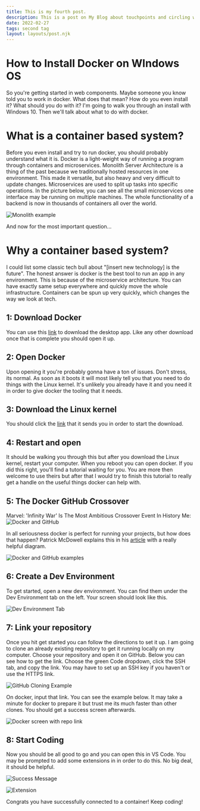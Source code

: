 ```yaml
---
title: This is my fourth post.
description: This is a post on My Blog about touchpoints and circling wagons.
date: 2022-02-27
tags: second tag
layout: layouts/post.njk
---
```


# How to Install Docker on WIndows OS

So you're getting started in web components. Maybe someone you know told you to work in docker. What does that mean? How do you even install it? What should you do with it? I'm going to walk you through an install with Windows 10. Then we'll talk about what to do with docker.

# What is a container based system?

Before you even install and try to run docker, you should probably understand what it is. Docker is a light-weight way of running a program through containers and microservices. Monolith Server Architecture is a thing of the past because we traditionally hosted resources in one environment. This made it versatile, but also heavy and very difficult to update changes. Microservices are used to split up tasks into specific operations. In the picture below, you can see all the small microservices one interface may be running on multiple machines. The whole functionality of a backend is now in thousands of containers all over the world.

![Monolith example](https://dev-to-uploads.s3.amazonaws.com/uploads/articles/g8r2lb7qu155x1fndu3q.png)

And now for the most important question...

# Why a container based system?

I could list some classic tech bull about "[insert new technology] is the future". The honest answer is docker is the best tool to run an app in any environment. This is because of the microservice architecture. You can have exactly same setup everywhere and quickly move the whole infrastructure. Containers can be spun up very quickly, which changes the way we look at tech.

## 1: Download Docker

You can use this [link](https://www.docker.com/products/docker-desktop) to download the desktop app. Like any other download once that is complete you should open it up.

## 2: Open Docker

Upon opening it you're probably gonna have a ton of issues. Don't stress, its normal. As soon as it boots it will most likely tell you that you need to do things with the Linux kernel. It's unlikely you already have it and you need it in order to give docker the tooling that it needs.

## 3: Download the Linux kernel

You should click the [link](https://docs.microsoft.com/en-us/windows/wsl/install-manual#step-4---download-the-linux-kernel-update-package) that it sends you in order to start the download.

## 4: Restart and open

It should be walking you through this but after you download the Linux kernel, restart your computer. When you reboot you can open docker. If you did this right, you'll find a tutorial waiting for you. You are more then welcome to use theirs but after that I would try to finish this tutorial to really get a handle on the useful things docker can help with.

## 5: The Docker GitHub Crossover

Marvel: 'Infinity War' Is The Most Ambitious Crossover Event In History
Me:
![Docker and GitHub](https://dev-to-uploads.s3.amazonaws.com/uploads/articles/j76tww2eo7xg7rljz0al.png)

In all seriousness docker is perfect for running your projects, but how does that happen? Patrick McDowell explains this in his [article](https://developer.okta.com/blog/2018/09/27/test-your-github-repositories-with-docker-in-five-minutes) with a really helpful diagram.

![Docker and GitHub examples](https://dev-to-uploads.s3.amazonaws.com/uploads/articles/wg13qs07jcqpye0hlbi2.png)

## 6: Create a Dev Environment

To get started, open a new dev environment. You can find them under the Dev Environment tab on the left. Your screen should look like this.

![Dev Environment Tab](https://dev-to-uploads.s3.amazonaws.com/uploads/articles/4xzg283ouhfwj45pk51h.png)

## 7: Link your repository

Once you hit get started you can follow the directions to set it up. I am going to clone an already existing repository to get it running locally on my computer. Choose your repository and open it on GitHub. Below you can see how to get the link. Choose the green Code dropdown, click the SSH tab, and copy the link. You may have to set up an SSH key if you haven't or use the HTTPS link.

![GitHub Cloning Example](https://dev-to-uploads.s3.amazonaws.com/uploads/articles/lqjhycra7qx0tm88veka.png)

On docker, input that link. You can see the example below. It may take a minute for docker to prepare it but trust me its much faster than other clones. You should get a success screen afterwards.

![Docker screen with repo link](https://dev-to-uploads.s3.amazonaws.com/uploads/articles/39anrdefwo8iczjkquo7.png)

## 8: Start Coding

Now you should be all good to go and you can open this in VS Code. You may be prompted to add some extensions in in order to do this. No big deal, it should be helpful.

![Success Message](https://dev-to-uploads.s3.amazonaws.com/uploads/articles/3dsgv4ybqsd5qq5f6ezb.png)

![Extension](https://dev-to-uploads.s3.amazonaws.com/uploads/articles/my5cc5l6ann5b62zxjz5.png)

Congrats you have successfully connected to a container! Keep coding!
